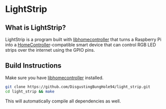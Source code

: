 # LightStrip

## What is LightStrip?

LightStrip is a program built with [libhomecontroller](https://github.com/DisgustingBungHole94/libhomecontroller) that turns a Raspberry Pi into a [HomeController](https://github.com/DisgustingBungHole94/HomeController_server)-compatible smart device that can control RGB LED strips over the internet using the GPIO pins.

## Build Instructions

Make sure you have [libhomecontroller](https://github.com/DisgustingBungHole94/libhomecontroller) installed.

```sh
git clone https://github.com/DisgustingBungHole94/light_strip.git
cd light_strip && make
```

This will automatically compile all dependencies as well.